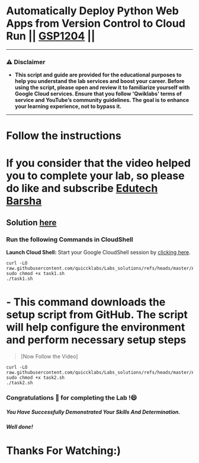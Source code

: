 # Automatically Deploy Python Web Apps from Version Control to Cloud Run || [GSP1204](https://www.cloudskillsboost.google/focuses/80415?parent=catalog) ||

---
### ⚠️ Disclaimer
- **This script and guide are provided for  the educational purposes to help you understand the lab services and boost your career. Before using the script, please open and review it to familiarize yourself with Google Cloud services. Ensure that you follow 'Qwiklabs' terms of service and YouTube’s community guidelines. The goal is to enhance your learning experience, not to bypass it.**
---

# Follow the instructions

# If you consider that the video helped you to complete your lab, so please do like and subscribe [Edutech Barsha](https://www.youtube.com/@edutechbarsha)
## Solution [here](https://youtu.be/Fg3N5NcWKuU)

### Run the following Commands in CloudShell

**Launch Cloud Shell:**
Start your Google CloudShell session by [clicking here](https://console.cloud.google.com/home/dashboard?project=&pli=1&cloudshell=true).

```
curl -LO raw.githubusercontent.com/quiccklabs/Labs_solutions/refs/heads/master/Automatically%20Deploy%20Python%20Web%20Apps%20from%20Version%20Control%20to%20Cloud%20Run/task1.sh
sudo chmod +x task1.sh
./task1.sh
```
# - This command downloads the setup script from GitHub. The script will help configure the environment and perform necessary setup steps

>[Now Follow the Video]


```
curl -LO raw.githubusercontent.com/quiccklabs/Labs_solutions/refs/heads/master/Automatically%20Deploy%20Python%20Web%20Apps%20from%20Version%20Control%20to%20Cloud%20Run/task2.sh
sudo chmod +x task2.sh
./task2.sh
```


### Congratulations 🎉 for completing the Lab !😄

##### *You Have Successfully Demonstrated Your Skills And Determination.*

#### *Well done!*

# Thanks For Watching:)
